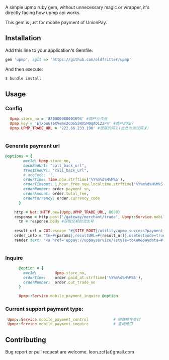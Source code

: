 
A simple upmp ruby gem, without unnecessary magic or wrapper, it's directly facing how upmp api works.

This gem is just for mobile payment of UnionPay.

## Installation

Add this line to your application's Gemfile:


```ruby
gem 'upmp', :git => 'https://github.com/oldfritter/upmp'
```

And then execute:

```sh
$ bundle install
```

## Usage

### Config

```ruby
  Upmp.store_no = '880000000001094' #商户合作号
  Upmp.key = 'ETXboGTeXVems2CD655WVSM0qAO122P4' #商户的KEY
  Upmp.UPMP_TRADE_URL = '222.66.233.198' #银联的网关(此处为测试网关)
	
```

### Generate payment url

```ruby
@options = {
        merId: Upmp.store_no,
        backEndUrl: "call_back_url",
        frontEndUrl: "call_back_url",
        # acqCode: '',
        orderTime: Time.now.strftime('%Y%m%d%H%M%S'),
        orderTimeout: 1.hour.from_now.localtime.strftime('%Y%m%d%H%M%S'),
        orderNumber: order.payment_sn,
        orderAmount: order.total_fee,
        orderCurrency: order.currency_code
      }

    http = Net::HTTP.new(Upmp.UPMP_TRADE_URL, 8080)
    response = http.post('/gateway/merchant/trade', Upmp::Service.mobile_payment_control(@option))
	  tn = response.body #获取交易的流水号
	  
    result_url = CGI.escape "#{SITE_ROOT}/utility/upmp_success?payment_sn=#{payment_sn}&result="
    order_info = "tn=#{params},resultURL=#{result_url},usetestmode=true"
    render text: "<a href='uppay://uppayservice/?style=token&paydata=#{CGI.escape(Base64.encode64(order_info))}'><img src='/assets/yinlian.jpg' alt='银联手机支付' style='width: 300px; height: 200px;'/></a>".html_safe #返回一个跳转页面,点击银联的图标以启动银联的app
	  
```
### Inquire
```ruby
      @option = {
        merId:        Upmp.store_no,
        orderTime:    order.paid_at.strftime('%Y%m%d%H%M%S'),
        orderNumber:  order.out_trade_no
      }

      Upmp::Service.mobile_payment_inquire @option
```

### Current support payment type:
```ruby
 Upmp::Service.mobile_payment_control        	# 银联控件支付
 Upmp::Service.mobile_payment_inquire           # 查询接口

```

## Contributing

Bug report or pull request are welcome.
leon.zcf(at)gmail.com
